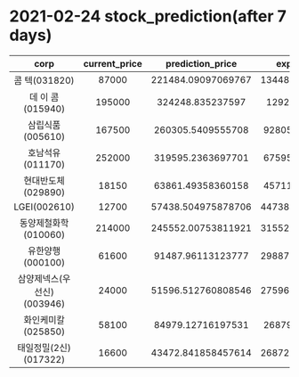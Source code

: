# 2021-02-24 stock_prediction(after 7 days)

|   corp   |   current_price   |   prediction_price   |   expected_profit   |
|:--------:|:-----------------:|:--------------------:|:-------------------:|
|콤    텍(031820)|87000|221484.09097069767|134484.09097069767|
|데 이 콤(015940)|195000|324248.835237597|129248.835237597|
|삼립식품(005610)|167500|260305.5409555708|92805.54095557079|
|호남석유(011170)|252000|319595.2363697701|67595.23636977008|
|현대반도체(029890)|18150|63861.49358360158|45711.49358360158|
|LGEI(002610)|12700|57438.504975878706|44738.504975878706|
|동양제철화학(010060)|214000|245552.00753811921|31552.007538119215|
|유한양행(000100)|61600|91487.96113123777|29887.961131237767|
|삼양제넥스(우선신)(003946)|24000|51596.512760808546|27596.512760808546|
|화인케미칼(025850)|58100|84979.12716197531|26879.12716197531|
|태일정밀(2신)(017322)|16600|43472.841858457614|26872.841858457614|
